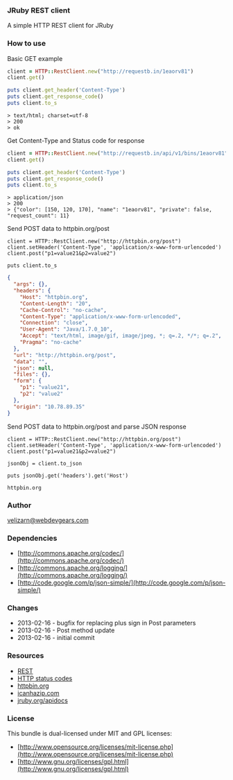 ### JRuby REST client

A simple HTTP REST client for JRuby

### How to use

Basic GET example
```ruby
client = HTTP::RestClient.new("http://requestb.in/1eaorv81")
client.get()

puts client.get_header('Content-Type')
puts client.get_response_code()
puts client.to_s
```

```text
> text/html; charset=utf-8
> 200
> ok
```

Get Content-Type and Status code for response
```ruby
client = HTTP::RestClient.new("http://requestb.in/api/v1/bins/1eaorv81")
client.get()

puts client.get_header('Content-Type')
puts client.get_response_code()
puts client.to_s
```

```text
> application/json
> 200
> {"color": [150, 120, 170], "name": "1eaorv81", "private": false, "request_count": 11}
```

Send POST data to httpbin.org/post
```jruby
client = HTTP::RestClient.new("http://httpbin.org/post")
client.setHeader('Content-Type', 'application/x-www-form-urlencoded')
client.post("p1=value21&p2=value2")

puts client.to_s
```

```json
{
  "args": {},
  "headers": {
    "Host": "httpbin.org",
    "Content-Length": "20",
    "Cache-Control": "no-cache",
    "Content-Type": "application/x-www-form-urlencoded",
    "Connection": "close",
    "User-Agent": "Java/1.7.0_10",
    "Accept": "text/html, image/gif, image/jpeg, *; q=.2, */*; q=.2",
    "Pragma": "no-cache"
  },
  "url": "http://httpbin.org/post",
  "data": "",
  "json": null,
  "files": {},
  "form": {
    "p1": "value21",
    "p2": "value2"
  },
  "origin": "10.78.89.35"
}
```

Send POST data to httpbin.org/post and parse JSON response
```jruby
client = HTTP::RestClient.new("http://httpbin.org/post")
client.setHeader('Content-Type', 'application/x-www-form-urlencoded')
client.post("p1=value21&p2=value2")

jsonObj = client.to_json

puts jsonObj.get('headers').get('Host')
```

```text
httpbin.org
```

### Author

velizarn@webdevgears.com

### Dependencies

* [http://commons.apache.org/codec/](http://commons.apache.org/codec/)
* [http://commons.apache.org/logging/](http://commons.apache.org/logging/)
* [http://code.google.com/p/json-simple/](http://code.google.com/p/json-simple/)

### Changes

* 2013-02-16 - bugfix for replacing plus sign in Post parameters
* 2013-02-16 - Post method update
* 2013-02-16 - initial commit

### Resources

* [REST](ttp://en.wikipedia.org/wiki/Representational_state_transfer)
* [HTTP status codes](http://en.wikipedia.org/wiki/List_of_HTTP_status_codes)
* [httpbin.org](http://httpbin.org/)
* [icanhazip.com](http://icanhazip.com/)
* [jruby.org/apidocs](http://www.jruby.org/apidocs/)

### License

This bundle is dual-licensed under MIT and GPL licenses:

* [http://www.opensource.org/licenses/mit-license.php](http://www.opensource.org/licenses/mit-license.php)
* [http://www.gnu.org/licenses/gpl.html](http://www.gnu.org/licenses/gpl.html)
